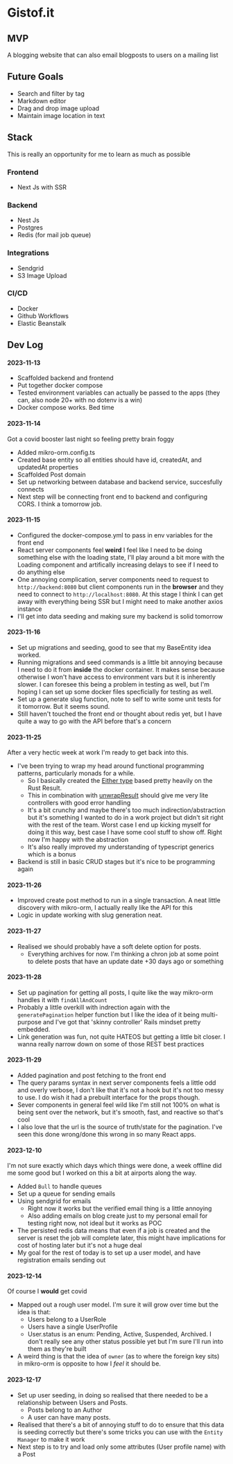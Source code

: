 # Gistof.it

## MVP

A blogging website that can also email blogposts to users on a mailing list

## Future Goals

- Search and filter by tag
- Markdown editor
- Drag and drop image upload
- Maintain image location in text

## Stack

This is really an opportunity for me to learn as much as possible

### Frontend

- Next Js with SSR

### Backend

- Nest Js
- Postgres
- Redis (for mail job queue)

### Integrations

- Sendgrid
- S3 Image Upload

### CI/CD

- Docker
- Github Workflows
- Elastic Beanstalk

## Dev Log

#### 2023-11-13

- Scaffolded backend and frontend
- Put together docker compose
- Tested environment variables can actually be passed to the apps (they can, also node 20+ with no dotenv is a win)
- Docker compose works. Bed time

#### 2023-11-14

Got a covid booster last night so feeling pretty brain foggy

- Added mikro-orm.config.ts
- Created base entity so all entities should have id, createdAt, and updatedAt properties
- Scaffolded Post domain
- Set up networking between database and backend service, succesfully connects
- Next step will be connecting front end to backend and configuring CORS. I think a tomorrow job.

#### 2023-11-15

- Configured the docker-compose.yml to pass in env variables for the front end
- React server components feel **weird** I feel like I need to be doing something else with the loading state, I'll play around a bit more with the Loading component and artifically increasing delays to see if I need to do anything else
- One annoying complication, server components need to request to `http://backend:8080` but client components run in the **browser** and they need to connect to `http://localhost:8080`. At this stage I think I can get away with everything being SSR but I might need to make another axios instance
- I'll get into data seeding and making sure my backend is solid tomorrow

#### 2023-11-16

- Set up migrations and seeding, good to see that my BaseEntity idea worked.
- Running migrations and seed commands is a little bit annoying because I need to do it from **inside** the docker container. It makes sense because otherwise I won't have access to environment vars but it is inherently slower. I can foresee this being a problem in testing as well, but I'm hoping I can set up some docker files specficially for testing as well.
- Set up a generate slug function, note to self to write some unit tests for it tomorrow. But it seems sound.
- Still haven't touched the front end or thought about redis yet, but I have quite a way to go with the API before that's a concern

#### 2023-11-25

After a very hectic week at work I'm ready to get back into this.

- I've been trying to wrap my head around functional programming patterns, particularly monads for a while.
  - So I basically created the [Either type](./backend/src//shared/either.ts) based pretty heavily on the Rust Result.
  - This in combination with [unwrapResult](./backend/src/shared/unwrap-result.ts) should give me very lite controllers with good error handling
  - It's a bit crunchy and maybe there's too much indirection/abstraction but it's something I wanted to do in a work project but didn't sit right with the rest of the team. Worst case I end up kicking myself for doing it this way, best case I have some cool stuff to show off. Right now I'm happy with the abstraction
  - It's also really improved my understanding of typescript generics which is a bonus
- Backend is still in basic CRUD stages but it's nice to be programming again

#### 2023-11-26

- Improved create post method to run in a single transaction. A neat little discovery with mikro-orm, I actually really like the API for this
- Logic in update working with slug generation neat.

#### 2023-11-27

- Realised we should probably have a soft delete option for posts.
  - Everything archives for now. I'm thinking a chron job at some point to delete posts that have an update date +30 days ago or something

#### 2023-11-28

- Set up pagination for getting all posts, I quite like the way mikro-orm handles it with `findAllAndCount`
- Probably a little overkill with indrection again with the `generatePagination` helper function but I like the idea of it being multi-purpose and I've got that 'skinny controller' Rails mindset pretty embedded.
- Link generation was fun, not quite HATEOS but getting a little bit closer. I wanna really narrow down on some of those REST best practices

#### 2023-11-29

- Added pagination and post fetching to the front end
- The query params syntax in next server components feels a little odd and overly verbose, I don't like that it's not a hook but it's not too messy to use. I do wish it had a prebuilt interface for the props though.
- Sever components in general feel wild like I'm still not 100% on what is being sent over the network, but it's smooth, fast, and reactive so that's cool
- I also love that the url is the source of truth/state for the pagination. I've seen this done wrong/done this wrong in so many React apps.

#### 2023-12-10

I'm not sure exactly which days which things were done, a week offline did me some good but I worked on this a bit at airports along the way.

- Added `Bull` to handle queues
- Set up a queue for sending emails
- Using sendgrid for emails
  - Right now it works but the verified email thing is a little annoying
  - Also adding emails on blog create just to my personal email for testing right now, not ideal but it works as POC
- The persisted redis data means that even if a job is created and the server is reset the job will complete later, this might have implications for cost of hosting later but it's not a huge deal
- My goal for the rest of today is to set up a user model, and have registration emails sending out

#### 2023-12-14

Of course I **would** get covid

- Mapped out a rough user model. I'm sure it will grow over time but the idea is that:
  - Users belong to a UserRole
  - Users have a single UserProfile
  - User.status is an enum: Pending, Active, Suspended, Archived. I don't really see any other status possible yet but I'm sure I'll run into them as they're built
- A weird thing is that the idea of `owner` (as to where the foreign key sits) in mikro-orm is opposite to how I _feel_ it should be.

#### 2023-12-17

- Set up user seeding, in doing so realised that there needed to be a relationship between Users and Posts.
  - Posts belong to an Author
  - A user can have many posts.
- Realised that there's a bit of annoying stuff to do to ensure that this data is seeding correctly but there's some tricks you can use with the `Entity Manager` to make it work
- Next step is to try and load only some attributes (User profile name) with a Post

